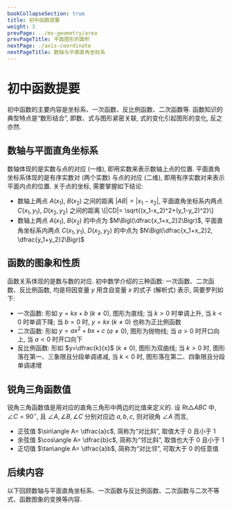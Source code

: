 ```yaml
---
bookCollapseSection: true
title: 初中函数提要
weight: 3
prevPage: ../ms-geometry/area
prevPageTitle: 平面图形的面积
nextPage: ./axis-coordinate
nextPageTitle: 数轴与平面直角坐标系
---
```


# 初中函数提要

初中函数的主要内容是坐标系、一次函数、反比例函数、二次函数等. 函数知识的典型特点是“数形结合”, 即数、式与图形紧密关联, 式的变化引起图形的变化, 反之亦然.

## 数轴与平面直角坐标系

数轴体现的是实数与点的对应 (一维), 即用实数来表示数轴上点的位置. 平面直角坐标系体现的是有序实数对 (两个实数) 与点的对应 (二维), 即用有序实数对来表示平面内点的位置. 关于点的坐标, 需要掌握如下结论:

- 数轴上两点 $A(x_1)$, $B(x_2)$ 之间的距离 $|AB|= |x_1-x_2|$, 平面直角坐标系内两点 $C(x_1,y_1)$, $D(x_2,y_2)$ 之间的距离 \\[|CD|= \sqrt{(x_1-x_2)^2+(y_1-y_2)^2}\\]
- 数轴上两点 $A(x_1)$, $B(x_2)$ 的中点为 $M\Bigl(\dfrac{x_1+x_2}2\Bigr)$, 平面直角坐标系内两点 $C(x_1,y_1)$, $D(x_2,y_2)$ 的中点为 $N\Bigl(\dfrac{x_1+x_2}2, \dfrac{y_1+y_2}2\Bigr)$

## 函数的图象和性质

函数关系体现的是数与数的对应. 初中数学介绍的三种函数: 一次函数、二次函数、反比例函数, 均是将因变量 $y$ 用含自变量 $x$ 的式子 (解析式) 表示, 简要罗列如下:

- 一次函数: 形如 $y=kx+b$ ($k\neq 0$), 图形为直线; 当 $k>0$ 时单调上升, 当 $k<0$ 时单调下降; 当 $b=0$ 时, $y=kx$ ($k\neq 0$) 也称为正比例函数
- 二次函数: 形如 $y=ax^2+bx+c$ ($a\neq 0$), 图形为抛物线; 当 $a>0$ 时开口向上, 当 $a<0$ 时开口向下
- 反比例函数: 形如 $y=\dfrac{k}{x}$ ($k\neq 0$), 图形为双曲线; 当 $k>0$ 时, 图形落在第一、三象限且分段单调递减, 当 $k<0$ 时, 图形落在第二、四象限且分段单调递增

## 锐角三角函数值

锐角三角函数值是用对应的直角三角形中两边的比值来定义的. 设 $\mathrm{Rt}\triangle ABC$ 中, $\angle C=90^\circ$, 且 $\angle A,\angle B,\angle C$ 分别对应边 $a,b,c$, 则对锐角 $\angle A$ 而言,

- 正弦值 $\sin\angle A= \dfrac{a}c$, 简称为“对比斜”, 取值大于 $0$ 且小于 $1$
- 余弦值 $\cos\angle A= \dfrac{b}c$, 简称为“邻比斜”, 取值也大于 $0$ 且小于 $1$
- 正切值 $\tan\angle A= \dfrac{a}b$, 简称为“对比邻”, 可取大于 $0$ 的任意值

## 后续内容

以下回顾数轴与平面直角坐标系、一次函数与反比例函数、二次函数与二次不等式、函数图象的变换等内容.

